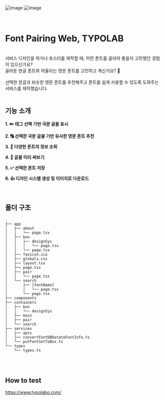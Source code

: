 <div>
<img alt="image" src="https://github.com/wrryu09/TYPOLAB/assets/98469609/5382fa87-1f56-4f6d-8ae6-585a931ce3d0">
<img alt="image" src="https://github.com/wrryu09/TYPOLAB/assets/98469609/6fa36d66-37de-4028-9b5e-1c76da4ebe69">
<div/>
  
<br>
<br>

# Font Pairing Web, TYPOLAB
<br>
서비스 디자인을 하거나 포스터를 제작할 때, 어떤 폰트를 골라야 좋을지 고민했던 경험이 있으신가요?<br>
골라둔 한글 폰트와 어울리는 영문 폰트를 고민하고 계신가요? 🤷<br>
<br>
선택한 한글과 비슷한 영문 폰트를 추천해주고 폰트를 쉽게 사용할 수 있도록 도와주는 서비스를 제작했습니다.

<br>
<br>

## 기능 소개  
  
**1. ✏️ 태그 선택 기반 국문 글꼴 표시**  
  
**2. 🔠 선택한 국문 글꼴 기반 유사한 영문 폰트 추천**  
  
**3. 👀 다양한 폰트의 정보 조회**  
  
**4. 🤔 글꼴 미리 써보기**  

**5. ✅ 선택한 폰트 저장**   

**6. 👍 디자인 시스템 생성 및 이미지로 다운로드**  
<br>
<br>


## 폴더 구조

```
.
├── app
│   ├── about
│   │   └── page.tsx
│   ├── box
│   │   ├── designSys
│   │   │   └── page.tsx
│   │   └── page.tsx
│   ├── favicon.ico
│   ├── globals.css
│   ├── layout.tsx
│   ├── page.tsx
│   ├── pair
│   │   └── page.tsx
│   └── search
│       ├── [fontName]
│       │   └── page.tsx
│       └── page.tsx
├── components
├── containers
│   ├── box
│   │   └── designSys
│   ├── main
│   ├── pair
│   └── search
├── services
│   ├── apis
│   ├── convertFontDBDatatoFontInfo.ts
│   └── putFontSetToBox.ts
└── types
    └── types.ts
```
<br>
<br>

## How to test
https://www.typolabo.com/
<br>
<br>
